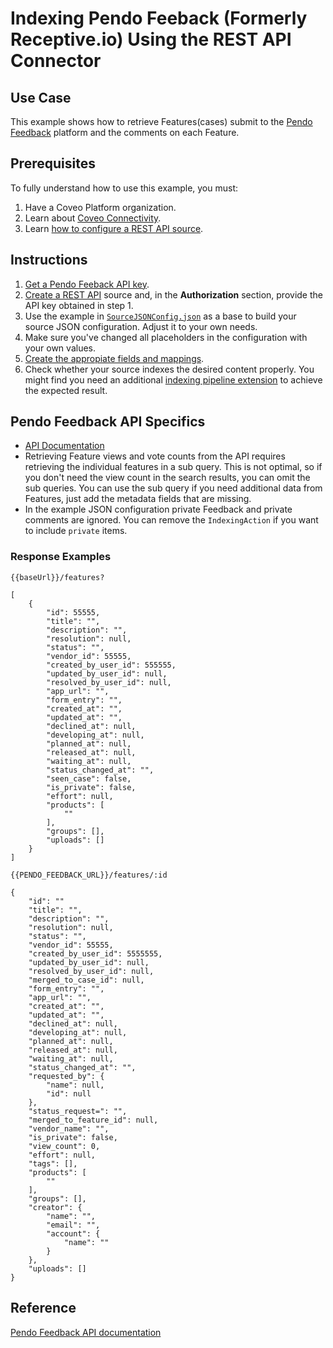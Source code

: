 # Indexing Pendo Feeback (Formerly Receptive.io) Using the REST API Connector

## Use Case
This example shows how to retrieve Features(cases) submit to the [Pendo Feedback](https://app.pendo.io/) platform and the comments on each Feature.

## Prerequisites
To fully understand how to use this example, you must:
1. Have a Coveo Platform organization.
2. Learn about [Coveo Connectivity](https://docs.coveo.com/en/1702/).
3. Learn [how to configure a REST API source](https://docs.coveo.com/en/1896/).

## Instructions
1. [Get a Pendo Feeback API key](https://support.pendo.io/hc/en-us/articles/360042025452-Salesforce-Integration-Setup-for-Feedback#h_6cb2d977-ee2b-4b8f-aa24-66455c2d4b9d).
2. [Create a REST API](https://docs.coveo.com/en/1896/) source and, in the **Authorization** section, provide the API key obtained in step 1.
3. Use the example in [`SourceJSONConfig.json`](https://github.com/coveooss/connectivity-library/blob/master/Pendo%20Feedback/SourceJSONConfig.json) as a base to build your source JSON configuration. Adjust it to your own needs.
4. Make sure you've changed all placeholders in the configuration with your own values.
5. [Create the appropiate fields and mappings](https://docs.coveo.com/en/1896/#completion).
6. Check whether your source indexes the desired content properly. You might find you need an additional [indexing pipeline extension](https://docs.coveo.com/en/1645/) to achieve the expected result.

## Pendo Feedback API Specifics
* [API Documentation](http://apidoc.receptive.io/)
* Retrieving Feature views and vote counts from the API requires retrieving the individual features in a sub query. This is not optimal, so if you don't need the view count in the search results, you can omit the sub queries.
You can use the sub query if you need additional data from Features, just add the metadata fields that are missing.
* In the example JSON configuration private Feedback and private comments are ignored. You can remove the  `IndexingAction` if you want to include `private` items.

### Response Examples

`{{baseUrl}}/features?`
```
[
    {
        "id": 55555,
        "title": "",
        "description": "",
        "resolution": null,
        "status": "",
        "vendor_id": 55555,
        "created_by_user_id": 555555,
        "updated_by_user_id": null,
        "resolved_by_user_id": null,
        "app_url": "",
        "form_entry": "",
        "created_at": "",
        "updated_at": "",
        "declined_at": null,
        "developing_at": null,
        "planned_at": null,
        "released_at": null,
        "waiting_at": null,
        "status_changed_at": "",
        "seen_case": false,
        "is_private": false,
        "effort": null,
        "products": [
            ""
        ],
        "groups": [],
        "uploads": []
    }
]
```

`{{PENDO_FEEDBACK_URL}}/features/:id`
```
{
    "id": ""
    "title": "",
    "description": "",
    "resolution": null,
    "status": "",
    "vendor_id": 55555,
    "created_by_user_id": 5555555,
    "updated_by_user_id": null,
    "resolved_by_user_id": null,
    "merged_to_case_id": null,
    "form_entry": "",
    "app_url": "",
    "created_at": "",
    "updated_at": "",
    "declined_at": null,
    "developing_at": null,
    "planned_at": null,
    "released_at": null,
    "waiting_at": null,
    "status_changed_at": "",
    "requested_by": {
        "name": null,
        "id": null
    },
    "status_request=": "",
    "merged_to_feature_id": null,
    "vendor_name": "",
    "is_private": false,
    "view_count": 0,
    "effort": null,
    "tags": [],
    "products": [
        ""
    ],
    "groups": [],
    "creator": {
        "name": "",
        "email": "",
        "account": {
            "name": ""
        }
    },
    "uploads": []
}
```

## Reference
[Pendo Feedback API documentation](https://developers.pendo.io/docs/?bash#)
